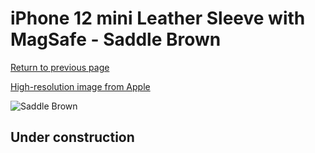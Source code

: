 # iPhone 12 mini Leather Sleeve with MagSafe - Saddle Brown

[Return to previous page](/iphone_12)

[High-resolution image from Apple](https://store.storeimages.cdn-apple.com/8756/as-images.apple.com/is/MHYG3?wid=4500&hei=4500&fmt=png)

<div style="width: 500px"><img src="/everyphone/MHYG3.png" alt="Saddle Brown"></div>

## Under construction
